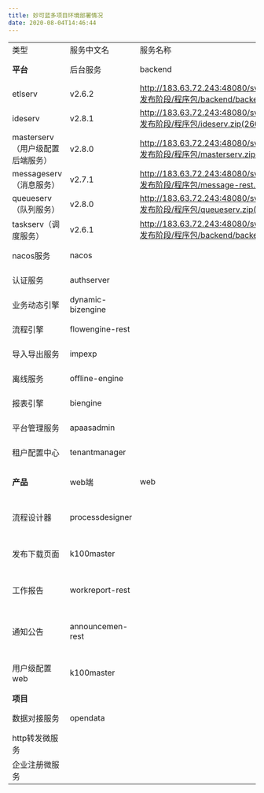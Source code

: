 ```yaml
---
title: 妙可蓝多项目环境部署情况
date: 2020-08-04T14:46:44
---
```


||||||||
|---|---|---|---|---|---|---|
|类型|服务中文名|服务名称|war包名称|当前版本|对应版本包下载|备注|
|**平台**|后台服务|backend|accountserv（账号服务）|v2.8.1|http://183.63.72.243:48080/svn/doc/aPaaS/V2.8/5.发布阶段/程序包/accountserv.zip(2563)||
|etlserv|v2.6.2|http://183.63.72.243:48080/svn/doc/aPaaS/V2.6/5.发布阶段/程序包/backend/backend.zip(2143)||
|ideserv|v2.8.1|http://183.63.72.243:48080/svn/doc/aPaaS/V2.9/5.发布阶段/程序包/ideserv.zip(2605)||
|masterserv（用户级配置后端服务）|v2.8.0|http://183.63.72.243:48080/svn/doc/aPaaS/V2.8/5.发布阶段/程序包/masterserv.zip(2390)||
|messageserv（消息服务）|v2.7.1|http://183.63.72.243:48080/svn/doc/aPaaS/v2.7/5.发布阶段/程序包/message-rest.zip(2205)||
|queueserv（队列服务）|v2.8.0|http://183.63.72.243:48080/svn/doc/aPaaS/V2.8/5.发布阶段/程序包/queueserv.zip(2390)||
|taskserv（调度服务）|v2.6.1|http://183.63.72.243:48080/svn/doc/aPaaS/V2.6/5.发布阶段/程序包/backend/backend.zip(2143)||
|nacos服务|nacos||v1.0.0|http://183.63.72.243:48080/svn/doc/aPaaS/V2.6/5.发布阶段/程序包/nacos/nacos.zip(2143)||
|认证服务|authserver||v2.8.1|http://183.63.72.243:48080/svn/doc/aPaaS/V2.9/5.发布阶段/程序包/authserver.zip(2605)||
|业务动态引擎|dynamic-bizengine||v2.8.0|http://183.63.72.243:48080/svn/doc/aPaaS/V2.9/5.发布阶段/程序包/dynamic-bizengine.zip(2605)||
|流程引擎|flowengine-rest||v2.8.2|http://183.63.72.243:48080/svn/doc/aPaaS/V2.9/5.发布阶段/程序包/flowengine-rest.zip(2605)||
|导入导出服务|impexp||v2.8.4|http://183.63.72.243:48080/svn/doc/aPaaS/V2.9/5.发布阶段/程序包/impexp.zip(2605)|上线时间：2021.3.25|
|离线服务|offline-engine||v2.8.1|http://183.63.72.243:48080/svn/doc/aPaaS/V2.9/5.发布阶段/程序包/offline-engine.zip(2605)||
|报表引擎|biengine||v2.6.8|http://183.63.72.243:48080/svn/doc/aPaaS/V2.6/5.发布阶段/程序包/biengine/biengine.zip (2690)||
|平台管理服务|apaasadmin||v2.8.2|http://183.63.72.243:48080/svn/doc/aPaaS/V2.9/5.发布阶段/程序包/apaasadmin.zip(2692)||
|租户配置中心|tenantmanager||v2.8.2|http://183.63.72.243:48080/svn/doc/aPaaS/V2.9/5.发布阶段/程序包/tenantmanager.zip(2692)||
|**产品**|web端|web||v9.0.14|http://183.63.72.243:48080/svn/doc/xtionkx/V9.0/5.发布阶段/1.运维交付包/产品部署包/web/V9.0.14.zip (2751)|上线时间：2020.8.13|
|流程设计器|processdesigner||v2.5.2|http://183.63.72.243:48080/svn/doc/xtionkx/V8.3/5.发布阶段/1.运维交付包/产品部署包/processdesigner/processdesigner.zip(1836)||
|发布下载页面|k100master||v2.5.0|http://183.63.72.243:48080/svn/doc/xtionkx/V8.3/5.发布阶段/1.运维交付包/产品部署包/appmanager/appmanager.zip(1839)||
|工作报告|workreport-rest||v8.3|http://183.63.72.243:48080/svn/doc/xtionkx/V8.3/5.发布阶段/1.运维交付包/产品部署包/产品微服务/workreport-rest/workreport-rest.zip(1640)||
|通知公告|announcemen-rest||v8.3|http://183.63.72.243:48080/svn/doc/xtionkx/V8.3/5.发布阶段/1.运维交付包/产品部署包/产品微服务/announcement-rest/announcement-rest.zip(1640)||
|用户级配置web|k100master||v8.3.1|http://183.63.72.243:48080/svn/doc/xtionkx/V8.3/5.发布阶段/1.运维交付包/产品部署包/web/k100master.zip(1670)||
|**项目**|
|数据对接服务|opendata||v2.7.1|http://183.63.72.243:48080/svn/doc/aPaaS/V2.9/5.发布阶段/程序包/opendata.zip （2702）|上线时间：2020.8.4|
|http转发微服务||||||
|企业注册微服务||||||